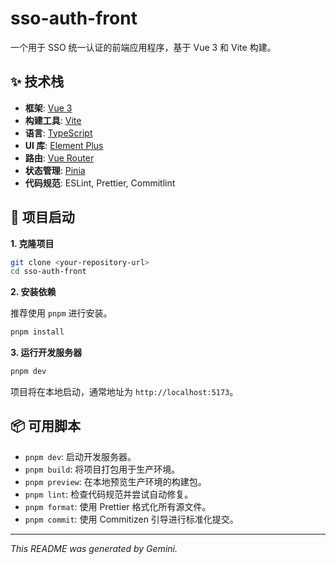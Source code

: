 # sso-auth-front

一个用于 SSO 统一认证的前端应用程序，基于 Vue 3 和 Vite 构建。

## ✨ 技术栈

-   **框架**: [Vue 3](https://vuejs.org/)
-   **构建工具**: [Vite](https://vitejs.dev/)
-   **语言**: [TypeScript](https://www.typescriptlang.org/)
-   **UI 库**: [Element Plus](https://element-plus.org/)
-   **路由**: [Vue Router](https://router.vuejs.org/)
-   **状态管理**: [Pinia](https://pinia.vuejs.org/)
-   **代码规范**: ESLint, Prettier, Commitlint

## 🚀 项目启动

**1. 克隆项目**

```bash
git clone <your-repository-url>
cd sso-auth-front
```

**2. 安装依赖**

推荐使用 `pnpm` 进行安装。

```bash
pnpm install
```

**3. 运行开发服务器**

```bash
pnpm dev
```

项目将在本地启动，通常地址为 `http://localhost:5173`。

## 📦 可用脚本

-   `pnpm dev`: 启动开发服务器。
-   `pnpm build`: 将项目打包用于生产环境。
-   `pnpm preview`: 在本地预览生产环境的构建包。
-   `pnpm lint`: 检查代码规范并尝试自动修复。
-   `pnpm format`: 使用 Prettier 格式化所有源文件。
-   `pnpm commit`: 使用 Commitizen 引导进行标准化提交。

---
*This README was generated by Gemini.*